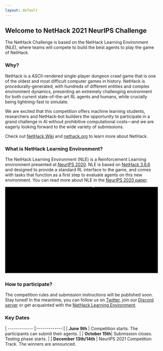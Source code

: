 ```yaml
---
layout: default
---
```


## Welcome to NetHack 2021 NeurIPS Challenge

The NetHack Challenge is based on the NetHack Learning Environment (NLE), where teams will compete to build the best agents to play the game of NetHack.  

### Why?

NetHack is a ASCII-rendered single-player dungeon crawl game that is one of the oldest and most difficult computer games in history.  NetHack is procedurally-generated, with hundreds of different entities and complex environment dynamics, presenting an extremely challenging environment for both current state-of-the-art RL agents and humans, while crucially being lightning-fast to simulate. 

We are excited that this competition offers machine learning students, researchers and NetHack-bot builders the opportunity to participate in a grand challenge in AI without prohibitive
computational costs—and we are eagerly looking forward to the wide variety of submissions.

Check out [NetHack Wiki](https://nethackwiki.com/wiki/Main_Page) and [nethack.org](http://nethack.org/) to learn more about NetHack.


### What is NetHack Learning Environment?

The NetHack Learning Environment (NLE) is a Reinforcement Learning environment presented at [NeurIPS 2020](https://neurips.cc/Conferences/2020).
NLE is based on [NetHack 3.6.6](https://github.com/NetHack/NetHack/tree/NetHack-3.6.6_PostRelease) and designed to provide a standard RL interface to the game, and comes with tasks that function as a first step to evaluate agents on this new environment.
You can read more about NLE in the [NeurIPS 2020 paper](https://arxiv.org/abs/2006.13760).

![Example of an agent running on NLE](https://github.com/facebookresearch/nle/raw/master/dat/nle/example_run.gif)

### How to participate?

The competition rules and submission instructions will be published soon. Stay tuned! In the meantime, you can follow us on [Twitter](https://twitter.com/NetHack_LE), join our [Discord server](https://discord.gg/zkFWQmSWBA) or get acquainted with the [NetHack Learning Environment](https://github.com/facebookresearch/nle).

### Key Dates

| ------------- |:-------------:|
| **June  9th** | Competition starts. The participants can submit their agents. |
| **October 15th**| Submission closes. Testing phase starts. |
| **December 13th/14th** | NeurIPS 2021 Competition Track. The winners are announced. 
